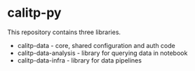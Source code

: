 # calitp-py

This repository contains three libraries.
* calitp-data - core, shared configuration and auth code
* calitp-data-analysis - library for querying data in notebook
* calitp-data-infra - library for data pipelines
